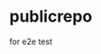 # publicrepo
for e2e test

















































































































































































































































































































































































































































































































































































































































































































































































































































































































































































































































































































































































































































































































































































































































































































































































































































































































































































































































































































































































































































































































































































































































































































































































































































































































































































































































































































































































































































































































































































































































































































































































































































































































































































































































































































































































































































































































































































































































































































































